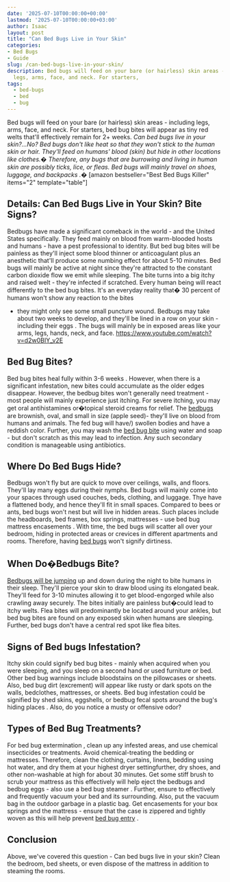 ```yaml
---
date: '2025-07-10T00:00:00+00:00'
lastmod: '2025-07-10T00:00:00+03:00'
author: Isaac
layout: post
title: "Can Bed Bugs Live in Your Skin"
categories:
- Bed Bugs
- Guide
slug: /can-bed-bugs-live-in-your-skin/
description: Bed bugs will feed on your bare (or hairless) skin areas - including
  legs, arms, face, and neck. For starters,
tags: 
  - bed-bugs
  - bed
  - bug
---
```

Bed bugs will feed on your bare (or hairless) skin areas - including legs, arms, face, and neck. For starters,
bed bug bites
will appear as tiny red welts that'll effectively remain for 2+ weeks.
*Can bed bugs live in your skin?...No? Bed bugs don't like heat so that they won't stick to the human skin or hair. They'll feed on humans' blood (skin) but hide in other locations like clothes.�*
*Therefore, any bugs that are burrowing and living in human skin are possibly ticks, lice, or fleas. Bed bugs will mainly travel on shoes, luggage, and backpacks*
*.�*
[amazon bestseller="Best Bed Bugs Killer" items="2" template="table"]
## Details: Can Bed Bugs Live in Your Skin? Bite Signs?
Bedbugs have made a significant comeback in the world - and the United States specifically. They feed mainly on blood from warm-blooded hosts and humans - have a
pest professional
to identity.
But bed bug bites will be painless as they'll inject some blood thinner or anticoagulant plus an anesthetic that'll produce some numbing effect for about 5-10 minutes.
Bed bugs
will mainly be active at night since they're attracted to the constant carbon dioxide flow we emit while sleeping. The bite turns into a big itchy and raised welt - they're infected if scratched.
Every human being will react differently to the bed bug bites. It's an everyday reality that� 30 percent of
humans won't show any reaction to the bites
- they might only see some small puncture wound.
Bedbugs may take about two weeks to develop, and they'll be lined in a row on your skin -
including their eggs
. The bugs will mainly be in exposed areas like your arms, legs, hands, neck, and face.
https://www.youtube.com/watch?v=d2w0BIY_v2E
## Bed Bug Bites?
Bed bug bites heal
fully within 3-6 weeks
. However, when there is a significant infestation, new bites could accumulate as the older edges disappear.
However, the bedbug bites won't generally need treatment - most people will mainly experience just itching. For severe itching, you may get oral antihistamines or�topical steroid creams for relief.
The
[bedbugs](https://www.webmd.com/skin-problems-and-treatments/ss/slideshow-bedbugs)
are brownish, oval, and small in size (apple seed)- they'll live on blood from humans and animals. The fed bug
will have/)
swollen bodies and have a reddish color.
Further, you may wash the
[bed bug bite](https://pestpolicy.com/bed-bug-bites-vs-mosquito-bites/)
using water and soap - but don't scratch as this may lead to infection. Any such secondary condition is manageable using antibiotics.
## Where Do Bed Bugs Hide?
Bedbugs won't fly
but are quick to move over ceilings, walls, and floors. They'll lay many eggs during their nymphs.
Bed bugs will mainly come into your spaces through used couches, beds, clothing, and luggage. Thye have a flattened body, and hence they'll fit in small spaces.
Compared to bees or ants,
bed bugs won't nest but will live
in hidden areas. Such places include the headboards, bed frames, box springs, mattresses - use
bed bug mattress encasements
.
With time, the
bed bugs will scatter all over your bedroom, hiding
in protected areas or crevices in different apartments and rooms. Therefore, having
[bed bugs](https://pestpolicy.com/dead-bed-bugs/)
won't signify dirtiness.
## When Do�Bedbugs Bite?
[Bedbugs will be jumping](https://pestpolicy.com/do-bed-bugs-jump/)
up and down during the night to bite humans in their sleep. They'll pierce your skin to draw blood using its elongated beak.
They'll feed for 3-10 minutes allowing it to get blood-engorged while also crawling away securely. The bites initially are painless but�could lead to itchy welts.
Flea bites
will predominantly be located around your ankles, but bed bug bites are found on any exposed skin when humans are sleeping. Further, bed bugs don't have a central red spot like flea bites.
## Signs of Bed bugs Infestation?
Itchy skin could
signify bed bug
bites - mainly when acquired when you were sleeping, and you sleep on a second hand or used furniture or bed.
Other
bed bug warnings
include bloodstains on the pillowcases or sheets. Also,
bed bug
dirt (excrement) will appear like rusty or dark spots on the walls, bedclothes, mattresses, or sheets.
Bed bug infestation could be signified by shed skins, eggshells, or bedbug fecal spots around the bug's
hiding places
. Also, do you notice a musty or offensive odor?
## Types of Bed Bug Treatments?
For
bed bug extermination
, clean up any infested areas, and use chemical insecticides or treatments. Avoid chemical-treating the bedding or mattresses.
Therefore, clean the clothing, curtains, linens, bedding using hot water, and dry them at your highest dryer settingfurther, dry shoes, and other non-washable at high for about 30 minutes.
Get some stiff brush to scrub your mattress as this effectively will help eject the bedbugs and bedbug eggs - also use a
bed bug steamer
.
Further, ensure to effectively and frequently
vacuum your bed
and its surrounding. Also, put the vacuum bag in the outdoor garbage in a plastic bag.
Get encasements for your box springs and the mattress - ensure that the case is zippered and tightly woven as this will help prevent
[bed bug entry](https://pestpolicy.com/what-causes-bed-bugs/)
.
## Conclusion
Above, we've covered this question - Can bed bugs live in your skin? Clean the bedroom, bed sheets, or even dispose of the mattress in addition to steaming the rooms.
